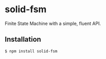 # solid-fsm
Finite State Machine with a simple, fluent API.

## Installation

    $ npm install solid-fsm
